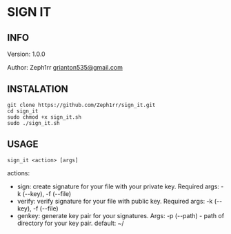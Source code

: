 # SIGN IT

## INFO

Version: 1.0.0

Author: Zeph1rr <grianton535@gmail.com>

## INSTALATION

	git clone https://github.com/Zeph1rr/sign_it.git
	cd sign_it
	sudo chmod +x sign_it.sh
	sudo ./sign_it.sh

## USAGE

	sign_it <action> [args]

actions:
- sign: create signature for your file with your private key. Required args: -k (--key), -f (--file)
- verify: verify signature for your file with public key. Required args: -k (--key), -f (--file)
- genkey: generate key pair for your signatures. Args: -p (--path) - path of directory for your key pair. default: ~/
